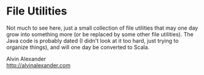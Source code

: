 File Utilities
==============

Not much to see here, just a small collection of file utilities that may one day grow into something more (or be replaced by some other file utilities). The Java code is probably dated (I didn't look at it too hard, just trying to organize things), and will one day be converted to Scala.

Alvin Alexander  
http://alvinalexander.com

